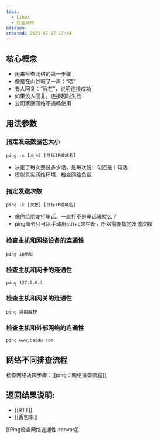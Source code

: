 ```yaml
---
tags:
  - Linux
  - 检查网络
aliases: 
created: 2025-07-17 17:34
---
```

## 核心概念

- 用来检查网络的第一步骤
- 像是在山谷喊了一声：“喂”
- 有人回复：“我在”，说明连接成功
- 如果没人回复，连接超时失败
- 公司家庭网络不通畅使用

## 用法参数

### 指定发送数据包大小

```shell
ping -s [大小] [目标IP或域名]
```

- 决定了每次要说多少话，是每次说一句还是十句话
- 模拟真实网络环境，检查网络负载

### 指定发送次数

```shell
ping -c [次数] [目标IP或域名]
```

- 像你给朋友打电话，一直打不是电话骚扰么？
- ping命令只可以手动用ctrl+c来中断，所以需要指定发送次数

### 检查主机和网络设备的连通性

```shell
ping ip地址
```

### 检查主机和网卡的连通性

```shell
ping 127.0.0.1
```

### 检查主机和网关的连通性

```shell
ping 路由器IP
```

### 检查主机和外部网络的连通性

```shell
ping www.baidu.com
```

## 网络不同排查流程

检查网络故障步骤：[[ping：网络排查流程]]


## 返回结果说明:

- [[RTT]]
- [[丢包率]]


[[Ping检查网络连通性.canvas]]
